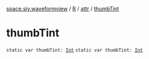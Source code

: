 [space.siy.waveformview](../../index.md) / [R](../index.md) / [attr](index.md) / [thumbTint](./thumb-tint.md)

# thumbTint

`static var thumbTint: `[`Int`](https://kotlinlang.org/api/latest/jvm/stdlib/kotlin/-int/index.html)
`static var thumbTint: `[`Int`](https://kotlinlang.org/api/latest/jvm/stdlib/kotlin/-int/index.html)